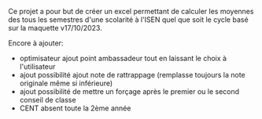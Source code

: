 Ce projet a pour but de créer un excel permettant de calculer les moyennes des tous les semestres d'une scolarité à l'ISEN quel que soit le cycle basé sur la maquette v17/10/2023.


Encore à ajouter:
- optimisateur ajout point ambassadeur tout en laissant le choix à l'utilisateur
- ajout possibilité ajout note de rattrappage (remplasse toujours la note originale même si inférieure)
- ajout possibilité de mettre un forçage après le premier ou le second conseil de classe
- CENT absent toute la 2ème année
